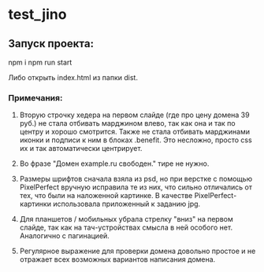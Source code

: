 # test_jino

## Запуск проекта:

npm i
npm run start

Либо открыть index.html из папки dist.

### Примечания:

1. Вторую строчку хедера на первом слайде (где про цену домена 39 руб.) не стала отбивать марджином влево, так как она и так по центру и хорошо смотрится.
Также не стала отбивать марджинами иконки и подписи к ним в блоках .benefit. Это несложно, просто css их и так автоматически центрирует.

2. Во фразе "Домен example.ru свободен." тире не нужно.

3. Размеры шрифтов сначала взяла из psd, но при верстке с помощью PixelPerfect вручную исправила те из них, что сильно отличались от тех, что были на наложенной картинке.
В качестве PixelPerfect-картинки использовала приложенный к заданию jpg.

4. Для планшетов / мобильных убрала стрелку "вниз" на первом слайде, так как на тач-устройствах смысла в ней особого нет. Аналогично с пагинацией.

5. Регулярное выражение для проверки домена довольно простое и не отражает всех возможных вариантов написания домена.

